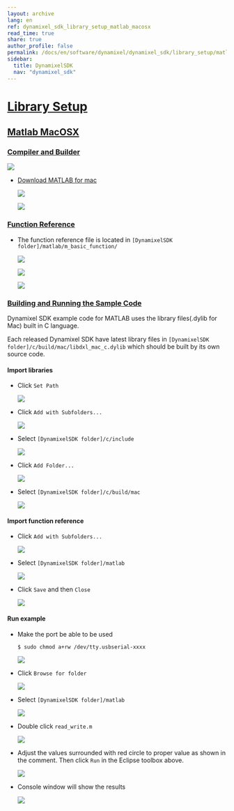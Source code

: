 ```yaml
---
layout: archive
lang: en
ref: dynamixel_sdk_library_setup_matlab_macosx
read_time: true
share: true
author_profile: false
permalink: /docs/en/software/dynamixel/dynamixel_sdk/library_setup/matlab_macosx/
sidebar:
  title: DynamixelSDK
  nav: "dynamixel_sdk"
---
```


<div style="counter-reset: h2 14"></div>
<div style="counter-reset: h1 2"></div>

# [Library Setup](#library-setup)

## [Matlab MacOSX](#matlab-macosx)

### [Compiler and Builder](#compiler-and-builder)

![](/assets/images/sw/sdk/dynamixel_sdk/library_setup/matlab/mac/library_file/matlab.png)

* [Download MATLAB for mac](http://www.mathworks.com/index.html?s_tid=gn_loc_drop)

  ![](/assets/images/sw/sdk/dynamixel_sdk/library_setup/matlab/mac/library_file/a1.png)

  ![](/assets/images/sw/sdk/dynamixel_sdk/library_setup/matlab/mac/library_file/a2.png)

### [Function Reference](#function-reference)

* The function reference file is located in `[DynamixelSDK folder]/matlab/m_basic_function/`

  ![](/assets/images/sw/sdk/dynamixel_sdk/library_setup/matlab/mac/library_file/2.png)

  ![](/assets/images/sw/sdk/dynamixel_sdk/library_setup/matlab/mac/library_file/3.png)

  ![](/assets/images/sw/sdk/dynamixel_sdk/library_setup/matlab/mac/library_file/1.png)

### [Building and Running the Sample Code](#building-and-running-the-sample-code)

Dynamixel SDK example code for MATLAB uses the library files(.dylib for Mac) built in C language.

Each released Dynamixel SDK have latest library files in `[DynamixelSDK folder]/c/build/mac/libdxl_mac_c.dylib` which should be built by its own source code.

#### Import libraries

* Click `Set Path`

  ![](/assets/images/sw/sdk/dynamixel_sdk/library_setup/matlab/mac/sample_code/1.png)

* Click `Add with Subfolders...`

  ![](/assets/images/sw/sdk/dynamixel_sdk/library_setup/matlab/mac/sample_code/2.png)

* Select `[DynamixelSDK folder]/c/include`

  ![](/assets/images/sw/sdk/dynamixel_sdk/library_setup/matlab/mac/sample_code/3.png)

* Click `Add Folder...`

  ![](/assets/images/sw/sdk/dynamixel_sdk/library_setup/matlab/mac/sample_code/4.png)

* Select `[DynamixelSDK folder]/c/build/mac`

  ![](/assets/images/sw/sdk/dynamixel_sdk/library_setup/matlab/mac/sample_code/5.png)

#### Import function reference

* Click `Add with Subfolders...`

  ![](/assets/images/sw/sdk/dynamixel_sdk/library_setup/matlab/mac/sample_code/6.png)

* Select `[DynamixelSDK folder]/matlab`

  ![](/assets/images/sw/sdk/dynamixel_sdk/library_setup/matlab/mac/sample_code/7.png)

* Click `Save` and then `Close`

  ![](/assets/images/sw/sdk/dynamixel_sdk/library_setup/matlab/mac/sample_code/8.png)

#### Run example

* Make the port be able to be used

  ```bash
  $ sudo chmod a+rw /dev/tty.usbserial-xxxx
  ```

  ![](/assets/images/sw/sdk/dynamixel_sdk/library_setup/matlab/mac/sample_code/16.png)

* Click `Browse for folder`

  ![](/assets/images/sw/sdk/dynamixel_sdk/library_setup/matlab/mac/sample_code/9.png)

* Select `[DynamixelSDK folder]/matlab`

  ![](/assets/images/sw/sdk/dynamixel_sdk/library_setup/matlab/mac/sample_code/10.png)

* Double click `read_write.m`

  ![](/assets/images/sw/sdk/dynamixel_sdk/library_setup/matlab/mac/sample_code/11.png)

* Adjust the values surrounded with red circle to proper value as shown in the comment. Then click `Run` in the Eclipse toolbox above. 

  ![](/assets/images/sw/sdk/dynamixel_sdk/library_setup/matlab/mac/sample_code/12.png)

* Console window will show the results 

  ![](/assets/images/sw/sdk/dynamixel_sdk/library_setup/matlab/mac/sample_code/13.png)
